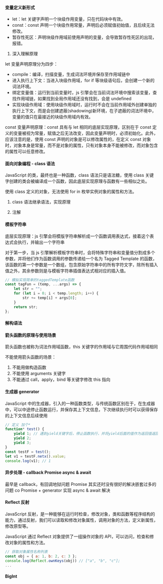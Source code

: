 <!--
 * @Author: error: error: git config user.name & please set dead value or install git && error: git config user.email & please set dead value or install git & please set dead value or install git
 * @Date: 2023-11-19 18:40:02
 * @LastEditors: error: error: git config user.name & please set dead value or install git && error: git config user.email & please set dead value or install git & please set dead value or install git
 * @LastEditTime: 2023-11-19 18:40:02
 * @FilePath: /knowledge-summaryp-review/src/files/JavaScript/手写系列/ECMAScript新特性.md
 * @Description: 这是默认设置,请设置`customMade`, 打开koroFileHeader查看配置 进行设置: https://github.com/OBKoro1/koro1FileHeader/wiki/%E9%85%8D%E7%BD%AE
-->
#### 变量定义新形式

- let：let 关键字声明一个块级作用变量，只在代码块中有效。
- const：const 声明一个块级作用常量，声明后必须赋值初始值，且后续无法修改。
- 暂存性死区：声明块级作用域前使用声明的变量，会导致暂存性死区的出现，报错。

1. 深入理解原理

let 变量声明原理分为四步：

- compile：编译，扫描变量，生成词法环境并保存至作用域链中
- 进入执行上下文：当进入块级作用域，for if 等块级语句后，会创建一个新的词法环境。
- 绑定变量值：运行到当前变量时，js 引擎会在当前词法环境中搜索该变量，查找作用域链，如果找到全局作用域还没有找到，会是 undefined
- 实现块级作用域：使用块级作用域时，运行时不会在当前作用域外创建单独的执行上下文，而是会创建遮蔽(shadowing)新环境，在子遮蔽的词法环境中，变量的值只在最接近的块级作用域内有效。

const 变量声明原理：const 具有与 let 相同的底层实现原理，区别在于 const 定义的变量被视为常量，赋值之后无法改变，因此变量声明时，必须初始化。此外，应该注意的是，使用 const 声明的对象是可以修改属性的，在定义 const 对象时，对象本身是常量，而不是对象的属性，只有对象本身不能被修改，而对象包含的属性可以任意修改。

#### 面向对象编程 - class 语法

JavaScript 的类，最终也是一种函数，class 语法只是语法糖，使用 class 关键字创建的类会被编译成一个函数，因此底层实现原理与函数有一些相似之处。

使用 class 定义的对象，无法使用 for in 枚举实例对象的属性和方法。

1. class 语法继承语法，实现原理

2. 注解

#### 模板字符串

底层实现原理：js 引擎会将模版字符串解析成一个函数调用表达式，接着这个表达式会执行，并输出一个字符串

对于第一步，当 js 引擎解析模板字符串时，会将特殊字符串和变量值分割成多个参数，并将他们作为函数调用的参数传递给一个名为 Tagged Template 的函数，该函数的第一个参数是一个数组，包含原始字符串中的所有字符文字，除所有插入值之外，其余参数则是与模板字符串插值表达式相对应的插入值。

```js
// 模拟实现简单的taggedTemplate函数
const tagFun = (temp, ...args) => {
	let str = "";
	for (let i = 0; i < temp.length; i++) {
		str += temp[i] + args[0];
	}
	return str;
};
```

#### 解构语法

#### 箭头函数的原理与使用场景

箭头函数也被称为词法作用域函数，this 关键字的作用域与它周围代码作用域相同

不能使用箭头函数的场景：

1. 不能用做构造函数
2. 不能使用 arguments 关键字
3. 不能通过 call，apply，bind 等关键字修改 this 指向

#### 生成器 generator

JavaScript 中的生成器，引入的一种函数类型，与传统函数区别在于，在生成器中，可以中途停止函数运行，并保存其上下文信息，下次继续执行时可以获得保存的上下文信息后续使用

```js
// 定义 加个*
function* test() {
	yield 1; // 遇到yield关键字后，停止函数执行，并将yield后面的值作为返回值返回
	yield 2;
	yield 3;
}
const testF = test();
let v1 = testF.netx().value;
console.log(v1); // 1
```

#### 异步处理 - callback Promise async & await

最早是 callback，有回调地狱问题
Promise 其实还时没有很好的解决嵌套过多的问题
co Promise + generator 实现
async & await 解决

#### Reflect 反射

JavaScript 反射，是一种能够在运行时检查，修改对象，类和函数等程序结构的能力，通过反射，我们可以读取和修改对象属性，调用对象的方法，定义新属性，修改原型等。

JavaScript 通过 Reflect 对象提供了一组操作对象的 API，可以访问，检查和修改对象的属性和方法。

```js
// 获取对象属性名称列表
const obj = { a: 1, b: 2, c: 3 };
console.log(Reflect.ownKeys(obj)) // ["a", "b", "c"];
...

```

#### BigInt
